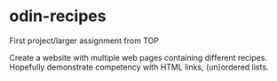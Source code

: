# odin-recipes
First project/larger assignment from TOP

Create a website with multiple web pages containing different recipes.
Hopefully demonstrate competency with HTML links, (un)ordered lists.